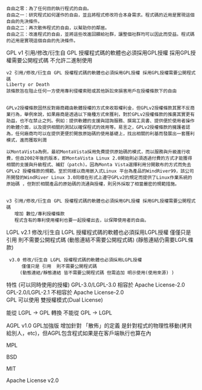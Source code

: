     自由之零：為了任何目的執行程式的自由。
    自由之一：研究程式如何運作的自由，並且將程式修改符合本身需求。程式碼的近用是實現這個自由的先決條件。
    自由之二：再次散佈程式的自由，以幫助你的鄰居。
    自由之三：改進程式的自由，並將這些改進回饋給社群，讓整個社群均可以因此而受益。程式碼的近用是實現這個自由的先決條件。

GPL v1 引用/修改/衍生自 GPL 授權程式碼的軟體也必須採用GPL授權 採用GPL授權需要公開程式碼 不允許二進制使用

    v2 引用/修改/衍生自 GPL 授權程式碼的軟體也必須採用GPL授權 採用GPL授權需要公開程式碼 
    Liberty or Death  
    該條款旨在阻止任何一方使用專利侵權索賠或其他訴訟來損害用戶在授權條款下的自由


    GPLv2授權條款固然反對廠商藉由軟體授權的方式來收取權利金，但GPLv2授權條款其實不反商業行為，舉例來說，如果廠商是透過以下幾種方式來獲利，對於GPLv2授權條款的推廣其實更有助益，也不在禁止之列。例如：提供軟體的支援與諮詢服務、撰寫工具書、提供便於使用者操作的軟體介面，以及提供相關的測試以確保程式的效用等。易言之，GPLv2授權條款的擁護者認為，任何廠商均可以在提供更便於開放原始碼的使用基礎上，找出相關的利基而發展出一套獲利模式，進而獲取利潤

    以MontaVista為例，最初MontaVista採用免費提供原始碼的模式，而以服務與升級進行收費，但自2002年後的版本，即MontaVista Linux 2.0開始則必須透過付費的方式才能獲得相關的支援與升級程式、補釘（patch)。因為Monta Vista選擇利用分開散布的方式而免去 GPLv2 授權條款的規範。至於同樣以商用嵌入式Linux 平台為產品的WindRiver99，該公司所開發的WindRiver Linux 3.0同樣在形式上遵守GPLv2的規定而提供了Linux作業系統的原始碼 ，但對於相關產品的原始碼的流通與授權，則另外採取了相當嚴密的規範措施。


    v3 引用/修改/衍生自 GPL 授權程式碼的軟體也必須採用GPL授權 採用GPL授權需要公開程式碼 
       增加 數位/專利授權條款
       程式含有的專利使用權利也要一起授權出去，以保障使用者的自由。

LGPL v2.1 修改/衍生自 LGPL 授權程式碼的軟體也必須採用LGPL授權 
          僅僅只是 引用 則不需要公開程式碼
          (動態連結不需要公開程式碼) (靜態連結仍需要LGPL條款)

     v3.0 修改/衍生自 LGPL 授權程式碼的軟體也必須採用LGPL授權 
        　僅僅只是 引用  則不需要公開程式碼 
         (動態連結/靜態連結 皆不需要公開程式碼 但需追加 明示使用(使用來源) ) 
         
特性 (可以同時使用的授權)
GPL-3.0/LGPL-3.0 相容於 Apache License-2.0 
GPL-2.0/LGPL-2.1 不相容於 Apache License-2.0   
GPL 可以使用 雙授權模式(Dual License)       

能從 LGPL -> GPL 轉換
不能從 GPL -> LGPL


AGPL v1.0 GPL加強版  增加針對 「散佈」的定義 是針對程式的物理性移動(拷貝給別人，etc)，但AGPL包含程式如果是在客戶端執行也算在內

MPL

BSD

MIT

Apache License v2.0